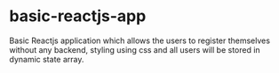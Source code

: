 # basic-reactjs-app
Basic Reactjs application which allows the users to register themselves without any backend, styling using css and all users will be stored in dynamic state array.
